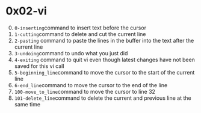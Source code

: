 # 0x02-vi

0. <code>0-inserting</code>command to insert text before the cursor
1. <code>1-cutting</code>command to delete and cut the current line
2. <code>2-pasting</code> command to paste the lines in the buffer into the text after the current line
3. <code>3-undoing</code>command to undo what you just did
4. <code>4-exiting</code> command to quit vi even though latest changes have not been saved for this vi call
5. <code>5-beginning_line</code>command to move the cursor to the start of the current line
6. <code>6-end_line</code>command to move the cursor to the end of the line
7. <code>100-move_to_line</code>command to move the cursor to line 32
8. <code>101-delete_line</code>command to delete the current and previous line at the same time